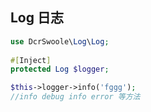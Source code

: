 
## Log 日志

```php
use DcrSwoole\Log\Log;
   
#[Inject]
protected Log $logger;

$this->logger->info('fggg'); 
//info debug info error 等方法
```




